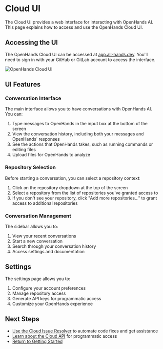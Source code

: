 # Cloud UI

The Cloud UI provides a web interface for interacting with OpenHands AI. This page explains how to access and use the OpenHands Cloud UI.

## Accessing the UI

The OpenHands Cloud UI can be accessed at [app.all-hands.dev](https://app.all-hands.dev). You'll need to sign in with your GitHub or GitLab account to access the interface.

![OpenHands Cloud UI](/img/docs/openhands-cloud-ui.png)

## UI Features

### Conversation Interface

The main interface allows you to have conversations with OpenHands AI. You can:

1. Type messages to OpenHands in the input box at the bottom of the screen
2. View the conversation history, including both your messages and OpenHands' responses
3. See the actions that OpenHands takes, such as running commands or editing files
4. Upload files for OpenHands to analyze

### Repository Selection

Before starting a conversation, you can select a repository context:

1. Click on the repository dropdown at the top of the screen
2. Select a repository from the list of repositories you've granted access to
3. If you don't see your repository, click "Add more repositories..." to grant access to additional repositories

### Conversation Management

The sidebar allows you to:

1. View your recent conversations
2. Start a new conversation
3. Search through your conversation history
4. Access settings and documentation

## Settings

The settings page allows you to:

1. Configure your account preferences
2. Manage repository access
3. Generate API keys for programmatic access
4. Customize your OpenHands experience

## Next Steps

- [Use the Cloud Issue Resolver](./cloud-issue-resolver.md) to automate code fixes and get assistance
- [Learn about the Cloud API](./cloud-api.md) for programmatic access
- [Return to Getting Started](./openhands-cloud.md)

